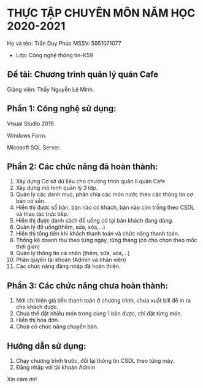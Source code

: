 ﻿# THỰC TẬP CHUYÊN MÔN NĂM HỌC 2020-2021
Họ và tên: Trần Duy Phúc
MSSV: 5951071077	
     
* Lớp: Công nghệ thông tin-K59

## Đề tài: Chương trình quản lý quán Cafe

Giảng viên: Thầy Nguyễn Lê Minh. 

## Phần 1: Công nghệ sử dụng:
Visual Studio 2019.

Windows Form.

Micosoft SQL Server. 
  
## Phần 2: Các chức năng đã hoàn thành:
1. Xây dựng Cơ sở dữ liệu cho chương trình quản lí quán Cafe
2. Xây dựng mô hình quản lý 3 lớp.
3. Quản lý các danh mục, phân chia các món nước theo các thông tin cơ bản có sẵn.
4. Hiển thị được số bàn, bàn nào có khách, bàn nào còn trống theo CSDL và thao tác trực tiếp.
5. Hiển thị được danh sách đồ uống có tại bàn khách đang dùng.
6. Quản lý đồ uống(thêm, sửa, xóa,...)
7. Hiển thị tổng tiền khi khách thanh toán và chức năng thanh toán.
8. Thống kê doanh thu theo từng ngày, từng tháng (có cho chọn theo mốc thời gian)
9. Quản lý thông tin cá nhân (thêm, sửa, xóa,...)
10. Phân quyền tài khoản (Admin và nhân viên)
11. Các chức năng đăng nhập đã hoàn thiện.

## Phần 3: Các chức năng chưa hoàn thành:
1. Mới chỉ hiện giá tiền thanh toán ở chương trình, chưa xuất bill để in ra cho khách được.
2. Chưa thể đặt nhiều món trong cùng 1 bàn được, chỉ đặt từng món.
3. Hiển thị hóa đơn.
4. Chưa có chức năng chuyển bàn.

## Hướng dẫn sử dụng:
1. Chạy chương trình trước, đổi lại thông tin CSDL theo từng máy.
2. Đăng nhập với tài khoản Admin

Xin cám ơn!